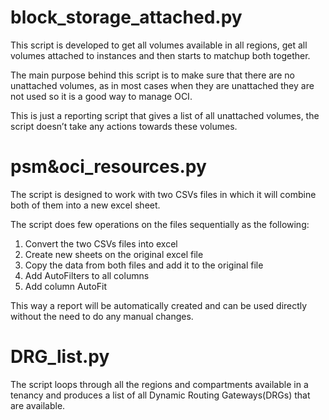 # block_storage_attached.py
This script is developed to get all volumes available in all regions, get all volumes attached to instances and then starts to matchup both together. 

The main purpose behind this script is to make sure that there are no unattached volumes, as in most cases when they are unattached they are not used so it is a good way to manage OCI.

This is just a reporting script that gives a list of all unattached volumes, the script doesn’t take any actions towards these volumes. 

# psm&oci_resources.py
The script is designed to work with two CSVs files in which it will combine both of them into a new excel sheet. 

The script does few operations on the files sequentially as the following:
1.	Convert the two CSVs files into excel 
2.	Create new sheets on the original excel file 
3.	Copy the data from both files and add it to the original file
4.	Add AutoFilters to all columns 
5.	Add column AutoFit

This way a report will be automatically created and can be used directly without the need to do any manual changes. 


# DRG_list.py

The script loops through all the regions and compartments available in a tenancy and produces a list of all Dynamic Routing Gateways(DRGs) that are available. 
